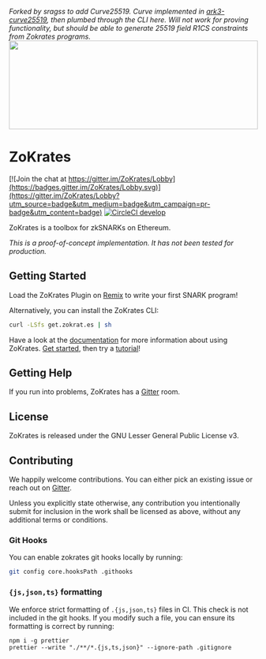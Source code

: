 *Forked by sragss to add Curve25519. Curve implemented in [ark3-curve25519](https://github.com/sragss/ark3-curve25519), then plumbed through the CLI here. Will not work for proving functionality, but should be able to generate 25519 field R1CS constraints from Zokrates programs.*
<img src="zokrates_logo.svg" width="100%" height="180">

# ZoKrates

[![Join the chat at https://gitter.im/ZoKrates/Lobby](https://badges.gitter.im/ZoKrates/Lobby.svg)](https://gitter.im/ZoKrates/Lobby?utm_source=badge&utm_medium=badge&utm_campaign=pr-badge&utm_content=badge)
[![CircleCI develop](https://img.shields.io/circleci/project/github/Zokrates/ZoKrates/develop.svg?label=develop)](https://circleci.com/gh/Zokrates/ZoKrates/tree/develop)

ZoKrates is a toolbox for zkSNARKs on Ethereum.

_This is a proof-of-concept implementation. It has not been tested for production._

## Getting Started

Load the ZoKrates Plugin on [Remix](https://remix.ethereum.org) to write your first SNARK program!

Alternatively, you can install the ZoKrates CLI:

```bash
curl -LSfs get.zokrat.es | sh
```

Have a look at the [documentation](https://zokrates.github.io/) for more information about using ZoKrates.
[Get started](https://zokrates.github.io/gettingstarted.html), then try a [tutorial](https://zokrates.github.io/examples/rng_tutorial.html)!

## Getting Help

If you run into problems, ZoKrates has a [Gitter](https://gitter.im/ZoKrates/Lobby) room.

## License

ZoKrates is released under the GNU Lesser General Public License v3.

## Contributing

We happily welcome contributions. You can either pick an existing issue or reach out on [Gitter](https://gitter.im/ZoKrates/Lobby).

Unless you explicitly state otherwise, any contribution you intentionally submit for inclusion in the work shall be licensed as above, without any additional terms or conditions.

### Git Hooks

You can enable zokrates git hooks locally by running:

```sh
git config core.hooksPath .githooks
```

### `{js,json,ts}` formatting

We enforce strict formatting of `.{js,json,ts}` files in CI. This check is not included in the git hooks. If you modify such a file, you can ensure its formatting is correct by running:

```
npm i -g prettier
prettier --write "./**/*.{js,ts,json}" --ignore-path .gitignore
```
